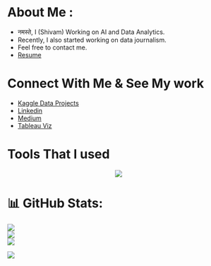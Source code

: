 # About Me :

- नमस्ते, I (Shivam) Working on AI and  Data Analytics.
- Recently, I also started working on data journalism.
- Feel free to contact me.
- [Resume](https://drive.google.com/file/d/1MS97h123eH3HtBxVvtstAVHu9JK1EzDR/view?usp=sharing)
  
# Connect With Me & See My work
- [Kaggle Data Projects](https://www.kaggle.com/mauryansshivam/Home)
- [Linkedin](https://www.linkedin.com/in/mauryansshivam/)
- [Medium](https://medium.com/@shivammaurya945093)
- [Tableau Viz](https://public.tableau.com/app/profile/shivam.maurya.tableau)
# Tools That I used
<p align="center">
<img src="https://skillicons.dev/icons?i=git,py,html,css,js,vscode,bootstrap,github,mysql,stackoverflow" />
</p>

# 📊 GitHub Stats:
![](https://github-readme-stats.vercel.app/api?username=shivam-maurya-git&theme=dark&hide_border=false&include_all_commits=false&count_private=false)<br/>
![](https://github-readme-streak-stats.herokuapp.com/?user=shivam-maurya-git&theme=dark&hide_border=false)<br/>
![](https://github-readme-stats.vercel.app/api/top-langs/?username=shivam-maurya-git&theme=dark&hide_border=false&include_all_commits=false&count_private=false&layout=compact)

[![](https://visitcount.itsvg.in/api?id=shivam-maurya-git&label=Profile%20Views&icon=5&pretty=false)](https://visitcount.itsvg.in)


